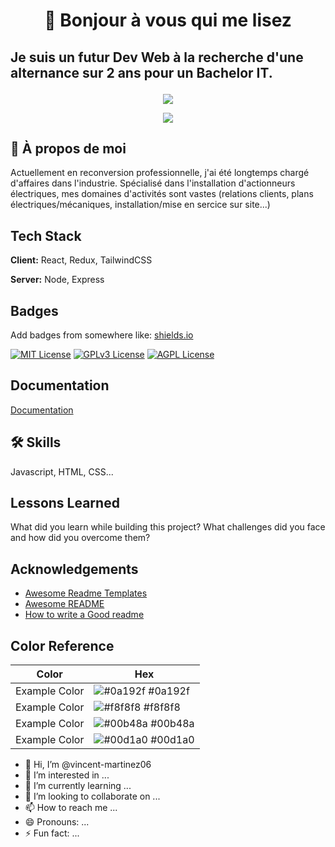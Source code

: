 
# <div align="center">👋 Bonjour à vous qui me lisez</div>

## <p textalign="center">Je suis un futur Dev Web à la recherche d'une alternance sur 2 ans pour un Bachelor IT.</p>

<p align="center">
  <img src="https://res.cloudinary.com/dd5nqba3z/image/upload/c_pad,w_195/v1731929311/bachelorHat_djmxif.jpg">
</p>
<p align="center">
  <img src="https://res.cloudinary.com/dd5nqba3z/image/upload/v1731926576/logoLaPlateforme_195x114_jq5tdv.webp"
</p>

## 🚀 À propos de moi
Actuellement en reconversion professionnelle, j'ai été longtemps chargé d'affaires dans l'industrie.
Spécialisé dans l'installation d'actionneurs électriques, mes domaines d'activités sont vastes (relations clients, plans électriques/mécaniques, installation/mise en sercice sur site...)


## Tech Stack

**Client:** React, Redux, TailwindCSS

**Server:** Node, Express


## Badges

Add badges from somewhere like: [shields.io](https://shields.io/)

[![MIT License](https://img.shields.io/badge/License-MIT-green.svg)](https://choosealicense.com/licenses/mit/)
[![GPLv3 License](https://img.shields.io/badge/License-GPL%20v3-yellow.svg)](https://opensource.org/licenses/)
[![AGPL License](https://img.shields.io/badge/license-AGPL-blue.svg)](http://www.gnu.org/licenses/agpl-3.0)


## Documentation

[Documentation](https://linktodocumentation)


## 🛠 Skills
Javascript, HTML, CSS...


## Lessons Learned

What did you learn while building this project? What challenges did you face and how did you overcome them?


## Acknowledgements

 - [Awesome Readme Templates](https://awesomeopensource.com/project/elangosundar/awesome-README-templates)
 - [Awesome README](https://github.com/matiassingers/awesome-readme)
 - [How to write a Good readme](https://bulldogjob.com/news/449-how-to-write-a-good-readme-for-your-github-project)

## Color Reference

| Color             | Hex                                                                |
| ----------------- | ------------------------------------------------------------------ |
| Example Color | ![#0a192f](https://via.placeholder.com/10/0a192f?text=+) #0a192f |
| Example Color | ![#f8f8f8](https://via.placeholder.com/10/f8f8f8?text=+) #f8f8f8 |
| Example Color | ![#00b48a](https://via.placeholder.com/10/00b48a?text=+) #00b48a |
| Example Color | ![#00d1a0](https://via.placeholder.com/10/00b48a?text=+) #00d1a0 |



- 👋 Hi, I’m @vincent-martinez06
- 👀 I’m interested in ...
- 🌱 I’m currently learning ...
- 💞️ I’m looking to collaborate on ...
- 📫 How to reach me ...
- 😄 Pronouns: ...
- ⚡ Fun fact: ...

<!---
vincent-martinez06/vincent-martinez06 is a ✨ special ✨ repository because its `README.md` (this file) appears on your GitHub profile.
You can click the Preview link to take a look at your changes.
--->
